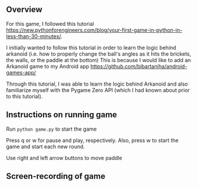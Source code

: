 ## Overview
For this game, I followed this tutorial https://new.pythonforengineers.com/blog/your-first-game-in-python-in-less-than-30-minutes/. 

I initially wanted to follow this tutorial in order to learn the logic behind arkanoid (i.e. how to properly change the ball's angles as it hits the brickets, the walls, or the paddle at the bottom)
This is because I would like to add an Arkanoid game to my Android app https://github.com/bibartanjha/android-games-app/

Through this tutorial, I was able to learn the logic behind Arkanoid and also familiarize myself with the Pygame Zero API (which I had known about prior to this tutorial). 

## Instructions on running game
Run `python game.py` to start the game

Press q or w for pause and play, respectively. Also, press w to start the game and start each new round.

Use right and left arrow buttons to move paddle

## Screen-recording of game
